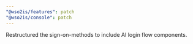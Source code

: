 ```yaml
---
"@wso2is/features": patch
"@wso2is/console": patch
---
```


Restructured the sign-on-methods to include AI login flow components.
